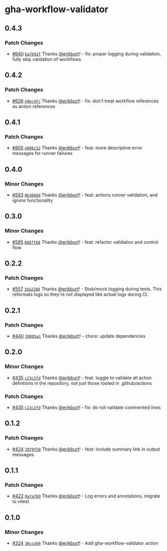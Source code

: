 # gha-workflow-validator

## 0.4.3

### Patch Changes

- [#640](https://github.com/smartcontractkit/.github/pull/640)
  [`ba7692f`](https://github.com/smartcontractkit/.github/commit/ba7692f48b306aaefc4708a6088f5cd8c0ba5bd9)
  Thanks [@erikburt](https://github.com/erikburt)! - fix: proper logging during
  validation, fully skip validation of workflows

## 0.4.2

### Patch Changes

- [#626](https://github.com/smartcontractkit/.github/pull/626)
  [`e9ec4fc`](https://github.com/smartcontractkit/.github/commit/e9ec4fc9bffaa44a907708e791c2904f43049da4)
  Thanks [@erikburt](https://github.com/erikburt)! - fix: don't treat workflow
  references as action references

## 0.4.1

### Patch Changes

- [#605](https://github.com/smartcontractkit/.github/pull/605)
  [`e806c52`](https://github.com/smartcontractkit/.github/commit/e806c52fd88b39e9fbd4781945c88555c1fad06f)
  Thanks [@erikburt](https://github.com/erikburt)! - feat: more descriptive
  error messages for runner failures

## 0.4.0

### Minor Changes

- [#593](https://github.com/smartcontractkit/.github/pull/593)
  [`0b3660d`](https://github.com/smartcontractkit/.github/commit/0b3660db5463c171727741f6222cbe0b7038662a)
  Thanks [@erikburt](https://github.com/erikburt)! - feat: actions runner
  validation, and ignore functionality

## 0.3.0

### Minor Changes

- [#585](https://github.com/smartcontractkit/.github/pull/585)
  [`8867f68`](https://github.com/smartcontractkit/.github/commit/8867f681a3b908ab81d5f023c8d7021503670d4c)
  Thanks [@erikburt](https://github.com/erikburt)! - feat: refactor validation
  and control flow

## 0.2.2

### Patch Changes

- [#557](https://github.com/smartcontractkit/.github/pull/557)
  [`3da2284`](https://github.com/smartcontractkit/.github/commit/3da22843af54e81d2ccbd79903bbd28bd3098f3b)
  Thanks [@erikburt](https://github.com/erikburt)! - Stub/mock logging during
  tests. This reformats logs so they're not displayed like actual logs during
  CI.

## 0.2.1

### Patch Changes

- [#440](https://github.com/smartcontractkit/.github/pull/440)
  [`30085a1`](https://github.com/smartcontractkit/.github/commit/30085a1fa888c180e72d208b0436426f128fa394)
  Thanks [@erikburt](https://github.com/erikburt)! - chore: update dependencies

## 0.2.0

### Minor Changes

- [#435](https://github.com/smartcontractkit/.github/pull/435)
  [`c23c2fd`](https://github.com/smartcontractkit/.github/commit/c23c2fdae45b62f6918ccee1d03171e7068dde8b)
  Thanks [@erikburt](https://github.com/erikburt)! - feat: toggle to validate
  all action defintions in the repository, not just those rooted in
  .github/actions

### Patch Changes

- [#435](https://github.com/smartcontractkit/.github/pull/435)
  [`c23c2fd`](https://github.com/smartcontractkit/.github/commit/c23c2fdae45b62f6918ccee1d03171e7068dde8b)
  Thanks [@erikburt](https://github.com/erikburt)! - fix: do not validate
  commented lines

## 0.1.2

### Patch Changes

- [#424](https://github.com/smartcontractkit/.github/pull/424)
  [`2979f58`](https://github.com/smartcontractkit/.github/commit/2979f58bad57a678d8cd9da331fa5ac2f2b5bd49)
  Thanks [@erikburt](https://github.com/erikburt)! - feat: include summary link
  in output messages

## 0.1.1

### Patch Changes

- [#422](https://github.com/smartcontractkit/.github/pull/422)
  [`0a7a769`](https://github.com/smartcontractkit/.github/commit/0a7a769a8337f5a789c63fabb61d45dfc8fec4b7)
  Thanks [@erikburt](https://github.com/erikburt)! - Log errors and annotations,
  migrate to vitest

## 0.1.0

### Minor Changes

- [#324](https://github.com/smartcontractkit/.github/pull/324)
  [`30cceb9`](https://github.com/smartcontractkit/.github/commit/30cceb962551379e78490979e847e367bf5aae60)
  Thanks [@erikburt](https://github.com/erikburt)! - Add gha-workflow-validator
  action
